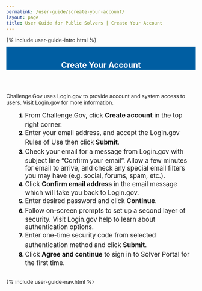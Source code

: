 ```yaml
---
permalink: /user-guide/screate-your-account/
layout: page
title: User Guide for Public Solvers | Create Your Account
---
```

<div class="row">
  <div class="col-sm-12">{% include user-guide-intro.html %}</div>
</div>
<div class="row" style="padding-top: 10px; padding-bottom: 30px;">
  <div class="col-sm-12" style="padding-top: 6px; background-color: #005ea2; color: #ffffff; text-align: center;">
    <h2>Create Your Account</h2>
  </div>
</div>
<div class="row">
  <div class="col-sm-7">
    <p>Challenge.Gov uses Login.gov to provide account and system access to users.  Visit Login.gov for more information.</p>
    <ol style="padding-left: 50px;">
      <li style="font-weight:900;"><span style="font-size: 1.06rem; line-height: 1.5; font-weight: 400;">From Challenge.Gov, click <b>Create account</b> in the top right corner. </span></li>
<li style="font-weight:900;"><span style="font-size: 1.06rem; line-height: 1.5; font-weight: 400;">Enter your email address, and accept the Login.gov Rules of Use then click <b>Submit</b>.</span></li>
<li style="font-weight:900;"><span style="font-size: 1.06rem; line-height: 1.5; font-weight: 400;">Check your email for a message from Login.gov with subject line “Confirm your email”. Allow a few minutes for email to arrive, and check any special email filters you may have (e.g. social, forums, spam, etc.).</span></li>
<li style="font-weight:900;"><span style="font-size: 1.06rem; line-height: 1.5; font-weight: 400;">Click <b>Confirm email address</b> in the email message which will take you back to Login.gov.</span></li>
<li style="font-weight:900;"><span style="font-size: 1.06rem; line-height: 1.5; font-weight: 400;">Enter desired password and click <b>Continue</b>.</span></li>
<li style="font-weight:900;"><span style="font-size: 1.06rem; line-height: 1.5; font-weight: 400;">Follow on-screen prompts to set up a second layer of security. Visit Login.gov help to learn about authentication options.</span></li>
<li style="font-weight:900;"><span style="font-size: 1.06rem; line-height: 1.5; font-weight: 400;">Enter one-time security code from selected authentication method and click <b>Submit</b>.</span></li>
<li style="font-weight:900;"><span style="font-size: 1.06rem; line-height: 1.5; font-weight: 400;">Click <b>Agree and continue</b> to sign in to Solver Portal for the first time.</span></li>
    </ol>
  </div>
  <div class="col-sm-1">&nbsp;</div>
  <div class="col-sm-4"> {% include user-guide-nav.html %} </div>
</div>
